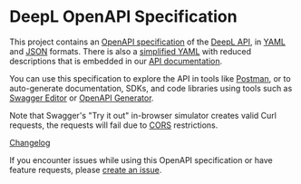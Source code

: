 # DeepL OpenAPI Specification

This project contains an [OpenAPI specification][openapi-specification] of the
[DeepL API][deepl-api], in [YAML](openapi.yaml) and [JSON](openapi.json)
formats.
There is also a [simplified YAML](openapi_gitbook.yaml) with reduced descriptions that is embedded in our [API documentation][deepl-api-docs].  

You can use this specification to explore the API in tools like
[Postman][postman], or to auto-generate documentation, SDKs, and code libraries
using tools such as [Swagger Editor][swagger-editor] or
[OpenAPI Generator][openapi-generator].

Note that Swagger's "Try it out" in-browser simulator creates valid Curl
requests, the requests will fail due to [CORS][cors-docs] restrictions.

[Changelog](CHANGELOG.md)

If you encounter issues while using this OpenAPI specification or have feature
requests, please [create an issue][issues].

[deepl-api]: https://www.deepl.com/pro-api

[deepl-api-docs]: https://developers.deepl.com/docs

[issues]: https://github.com/DeepLcom/openapi/issues

[openapi-specification]: https://openapis.org/

[openapi-generator]: https://openapi-generator.tech/

[postman]: https://www.postman.com/

[swagger-editor]: https://editor.swagger.io/?url=https://raw.githubusercontent.com/DeepLcom/openapi/main/openapi.yaml

[cors-docs]: https://developer.mozilla.org/en-US/docs/Web/HTTP/CORS
